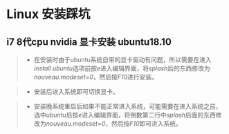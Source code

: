# Linux 安装踩坑

## i7 8代cpu nvidia 显卡安装 ubuntu18.10

>* 在安装时由于ubuntu系统自带的显卡驱动有问题，所以需要在进入*install ubuntu*选项前按*e*进入编辑界面，将*splash*后的东西修改为*nouveau.modeset=0*，然后按*F10*进行安装。

>* 安装后进入系统即可切换显卡。

>* 安装晚系统重启后如果不能正常进入系统，可能需要在进入系统之前，选中*ubuntu*后按*e*进入编辑界面，将倒数第二行中*splash*后面的东西修改为*nouveau.modeset=0*，然后按*F10*即可进入系统。